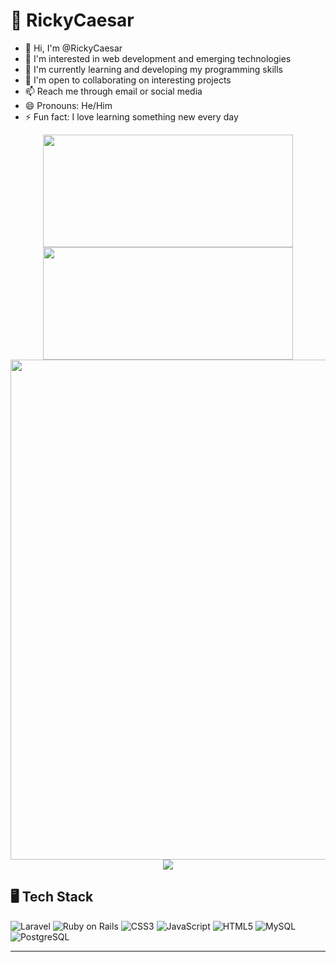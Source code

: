 # 🤖 RickyCaesar
- 👋 Hi, I'm @RickyCaesar
- 👀 I'm interested in web development and emerging technologies
- 🌱 I'm currently learning and developing my programming skills
- 💞️ I'm open to collaborating on interesting projects
- 📫 Reach me through email or social media
- 😄 Pronouns: He/Him
- ⚡ Fun fact: I love learning something new every day

<div align="center">
  <img height="180em" width="400em" src="https://github-readme-stats.vercel.app/api?username=RickyCaesar&show_icons=true&theme=radical"/>
  <img height="180em" width="400em" src="https://github-readme-stats.vercel.app/api/top-langs/?username=RickyCaesar&layout=compact&theme=radical"/>
</div>

<div align="center">
  <img width="800em" src="https://quotes-github-readme.vercel.app/api?type=horizontal&theme=radical"/>
</div>

<div align="center">
  <img src="https://komarev.com/ghpvc/?username=RickyCaesar&style=flat-square"/>
</div>

## 🖥️ Tech Stack

![Laravel](https://img.shields.io/badge/Laravel-FF2D20?style=for-the-badge&logo=laravel&logoColor=white)
![Ruby on Rails](https://img.shields.io/badge/Ruby_on_Rails-CC0000?style=for-the-badge&logo=rubyonrails&logoColor=white)
![CSS3](https://img.shields.io/badge/CSS3-1572B6?style=for-the-badge&logo=css3&logoColor=white)
![JavaScript](https://img.shields.io/badge/JavaScript-F7DF1E?style=for-the-badge&logo=javascript&logoColor=black)
![HTML5](https://img.shields.io/badge/HTML5-E34F26?style=for-the-badge&logo=html5&logoColor=white)
![MySQL](https://img.shields.io/badge/MySQL-4479A1?style=for-the-badge&logo=mysql&logoColor=white)
![PostgreSQL](https://img.shields.io/badge/PostgreSQL-4169E1?style=for-the-badge&logo=postgresql&logoColor=white)

---



<!---
RickyCaesar/RickyCaesar adalah repository ✨ spesial ✨ karena `README.md` (file ini) akan muncul di profil GitHub Anda.
Anda dapat mengklik tautan Pratinjau untuk melihat perubahan Anda.
-->

<!-- 
## 🚀 Featured Projects [DRAFT]

[![Project 1](https://img.shields.io/badge/Project_1-Description-blue)](https://github.com/RickyCaesar/project1)
[![Project 2](https://img.shields.io/badge/Project_2-Description-green)](https://github.com/RickyCaesar/project2)

## 📱 Let's Connect [DRAFT]

[![LinkedIn](https://img.shields.io/badge/LinkedIn-0077B5?style=for-the-badge&logo=linkedin&logoColor=white)](https://linkedin.com/in/yourprofile)
[![Twitter](https://img.shields.io/badge/Twitter-1DA1F2?style=for-the-badge&logo=twitter&logoColor=white)](https://twitter.com/yourhandle)

## ✍️ Blog & Portfolio [DRAFT]

[![Portfolio](https://img.shields.io/badge/Portfolio-Website-blueviolet)](https://yourportfolio.com)
[![Blog](https://img.shields.io/badge/Blog-Posts-orange)](https://yourblog.com)

## ☕ Support Me [DRAFT]

[![Buy Me A Coffee](https://img.shields.io/badge/Buy_Me_A_Coffee-FFDD00?style=for-the-badge&logo=buy-me-a-coffee&logoColor=black)](https://buymeacoffee.com/yourprofile)
-->
